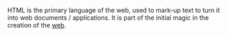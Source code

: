 HTML is the primary language of the web, used to mark-up text to turn it into web documents / applications.  It is part of the initial magic in the creation of the [web](/content/web.md).
